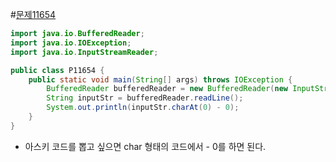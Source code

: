 #[문제11654](https://acmicpc.net/problem/11654)
~~~java
import java.io.BufferedReader;
import java.io.IOException;
import java.io.InputStreamReader;

public class P11654 {
    public static void main(String[] args) throws IOException {
        BufferedReader bufferedReader = new BufferedReader(new InputStreamReader(System.in));
        String inputStr = bufferedReader.readLine();
        System.out.println(inputStr.charAt(0) - 0);
    }
}
~~~
* 아스키 코드를 뽑고 싶으면 char 형태의 코드에서 - 0를 하면 된다.